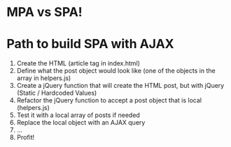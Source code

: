 # MPA vs SPA!

# Path to build SPA with AJAX

1. Create the HTML (article tag in index.html)
2. Define what the post object would look like (one of the objects in the array in helpers.js)
3. Create a jQuery function that will create the HTML post, but with jQuery (Static / Hardcoded Values)
4. Refactor the jQuery function to accept a post object that is local (helpers.js)
5. Test it with a local array of posts if needed
6. Replace the local object with an AJAX query
7. ...
8. Profit!
